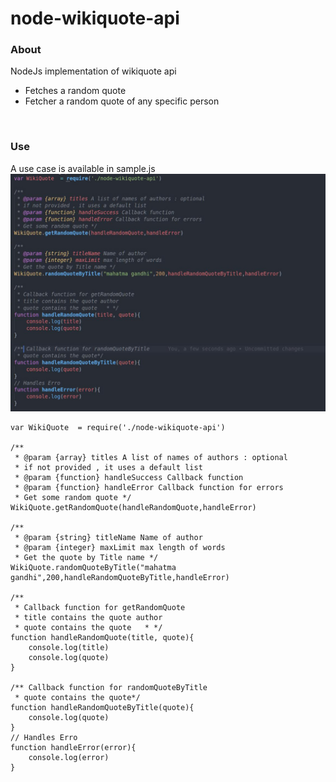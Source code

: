 # node-wikiquote-api

### About
NodeJs implementation of wikiquote api
 - Fetches a random quote
 - Fetcher a random quote of any specific person 
<br>

### Use
A use case is available in sample.js
![sample use image](/assets/images/sample.jpg)


```
var WikiQuote  = require('./node-wikiquote-api')

/**
 * @param {array} titles A list of names of authors : optional
 * if not provided , it uses a default list
 * @param {function} handleSuccess Callback function
 * @param {function} handleError Callback function for errors
 * Get some random quote */
WikiQuote.getRandomQuote(handleRandomQuote,handleError)

/**
 * @param {string} titleName Name of author
 * @param {integer} maxLimit max length of words 
 * Get the quote by Title name */
WikiQuote.randomQuoteByTitle("mahatma gandhi",200,handleRandomQuoteByTitle,handleError)

/** 
 * Callback function for getRandomQuote
 * title contains the quote author
 * quote contains the quote   * */ 
function handleRandomQuote(title, quote){
    console.log(title)
    console.log(quote)
}

/** Callback function for randomQuoteByTitle
 * quote contains the quote*/
function handleRandomQuoteByTitle(quote){
    console.log(quote)
}
// Handles Erro
function handleError(error){
    console.log(error)
}

```

